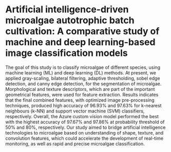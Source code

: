 # Artificial intelligence-driven microalgae autotrophic batch cultivation: A comparative study of machine and deep learning-based image classification models
The goal of this study is to classify microalgae of different species, using machine learning (ML) and deep learning (DL) methods. At present, we applied gray-scaling, bilateral filtering, adaptive thresholding, sobel edge detection, and canny edge detection, for the segmentation of microalgae. Morphological and texture descriptors, which are part of the important geometrical features, were used for feature extraction. Results indicates that the final combined features, with optimized image pre-processing techniques, produced high accuracy of 96.93% and 97.63% for k-nearest neighbours (k-NN) and support vector machine (SVM) classifiers, respectively. Overall, the Azure custom vision model performed the best with the highest accuracy of 97.67% and 97.86% at probability threshold of 50% and 80%, respectively. Our study aimed to bridge artificial intelligence technologies to microalgae based on understanding of shape, texture, and convolution features, which could accelerate the development of real-time monitoring, as well as rapid and precise microalgae classification.
